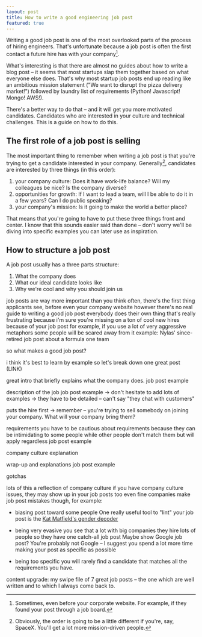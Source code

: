 ```yaml
---
layout: post
title: How to write a good engineering job post
featured: true
---
```

Writing a good job post is one of the most overlooked parts of the process of hiring engineers. That's unfortunate because a job post is often the first contact a future hire has with your company[^website].

What's interesting is that there are almost no guides about how to write a blog post – it seems that most startups slap them together based on what everyone else does. That's why most startup job posts end up reading like an ambitious mission statement ("We want to disrupt the pizza delivery market!") followed by laundry list of requirements (Python! Javascript! Mongo! AWS!).

There's a better way to do that – and it will get you more motivated candidates. Candidates who are interested in your culture and technical challenges. This is a guide on how to do this.

## The first role of a job post is selling

The most important thing to remember when writing a job post is that you're trying to get a candidate interested in your company. Generally[^spacex], candidates are interested by three things (in this order):

1. your company culture: Does it have work-life balance? Will my colleagues be nice? Is the company diverse?
2. opportunities for growth: If I want to lead a team, will I be able to do it in a few years? Can I do public speaking?
3. your company's mission: Is it going to make the world a better place?

That means that you're going to have to put these three things front and center. I know that this sounds easier said than done – don't worry we'll be diving into specific examples you can later use as inspiration.

## How to structure a job post

A job post usually has a three parts structure:
1. What the company does
2. What our ideal candidate looks like
3. Why we're cool and why you should join us


job posts are way more important than you think
often, there's the first thing applicants see, before even your company website
however there's no real guide to writing a good job post
everybody does their own thing
that's really frustrating because i'm sure you're missing on a ton of cool new hires because of your job post
for example, if you use a lot of very aggressive metaphors some people will be scared away from it
    example: Nylas' since-retired job post about a formula one team

so what makes a good job post?

i think it's best to learn by example so let's break down one great post (LINK)

great intro that briefly explains what the company does.
    job post example

description of the job
    job post example
    -> don't hesitate to add lots of examples
    -> they have to be detailed – can't say "they chat with customers"

puts the hire first
    -> remember – you're trying to sell somebody on joining your company. What will your company bring them?

requirements
    you have to be cautious about requirements because they can be intimidating to some people
    while other people don't match them but will apply regardless
    job post example

company culture explanation
    
wrap-up and explanations
    job post example

gotchas

lots of this a reflection of company culture
if you have company culture issues, they may show up in your job posts too
even fine companies make job post mistakes though, for example:
-  biasing post toward some people
    One really useful tool to "lint" your job post is the [Kat Matfield's gender decoder](http://gender-decoder.katmatfield.com/)

- being very evasive
    you see that a lot with big companies
    they hire lots of people so they have one catch-all job post
    Maybe show Google job post?
    You're probably not Google – I suggest you spend a lot more time making your post as specific as possible

- being too specific
    you will rarely find a candidate that matches all the requirements you have.  

content upgrade: my swipe file of 7 great job posts – the one which are well written and to which I always come back to.

[^website]: Sometimes, even before your corporate website. For example, if they found your post through a job board.
[^spacex]: Obviously, the order is going to be a little different if you're, say, SpaceX. You'll get a lot more mission-driven people.
